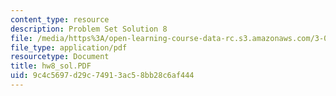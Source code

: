 ```yaml
---
content_type: resource
description: Problem Set Solution 8
file: /media/https%3A/open-learning-course-data-rc.s3.amazonaws.com/3-00-thermodynamics-of-materials-fall-2002/9c4c5697d29c74913ac58bb28c6af444_hw8_sol.PDF
file_type: application/pdf
resourcetype: Document
title: hw8_sol.PDF
uid: 9c4c5697-d29c-7491-3ac5-8bb28c6af444
---
```

